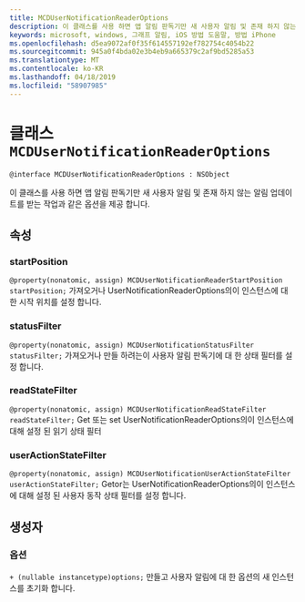 ```yaml
---
title: MCDUserNotificationReaderOptions
description: 이 클래스를 사용 하면 앱 알림 판독기만 새 사용자 알림 및 존재 하지 않는 알림 업데이트를 받는 작업과 같은 옵션을 제공 합니다.
keywords: microsoft, windows, 그래프 알림, iOS 방법 도움말, 방법 iPhone
ms.openlocfilehash: d5ea9072af0f35f614557192ef782754c4054b22
ms.sourcegitcommit: 945a0f4bda02e3b4eb9a665379c2af9bd5285a53
ms.translationtype: MT
ms.contentlocale: ko-KR
ms.lasthandoff: 04/18/2019
ms.locfileid: "58907985"
---
```

# <a name="class-mcdusernotificationreaderoptions"></a>클래스 `MCDUserNotificationReaderOptions`

```
@interface MCDUserNotificationReaderOptions : NSObject
```

이 클래스를 사용 하면 앱 알림 판독기만 새 사용자 알림 및 존재 하지 않는 알림 업데이트를 받는 작업과 같은 옵션을 제공 합니다. 

## <a name="properties"></a>속성

### <a name="startposition"></a>startPosition
`@property(nonatomic, assign) MCDUserNotificationReaderStartPosition startPosition;` 가져오거나 UserNotificationReaderOptions의이 인스턴스에 대 한 시작 위치를 설정 합니다.

### <a name="statusfilter"></a>statusFilter
`@property(nonatomic, assign) MCDUserNotificationStatusFilter statusFilter;` 가져오거나 만들 하려는이 사용자 알림 판독기에 대 한 상태 필터를 설정 합니다.

### <a name="readstatefilter"></a>readStateFilter
`@property(nonatomic, assign) MCDUserNotificationReadStateFilter readStateFilter;` Get 또는 set UserNotificationReaderOptions의이 인스턴스에 대해 설정 된 읽기 상태 필터

### <a name="useractionstatefilter"></a>userActionStateFilter
`@property(nonatomic, assign) MCDUserNotificationUserActionStateFilter userActionStateFilter;` Getor는 UserNotificationReaderOptions의이 인스턴스에 대해 설정 된 사용자 동작 상태 필터를 설정 합니다.

## <a name="constructors"></a>생성자

### <a name="options"></a>옵션
`+ (nullable instancetype)options;` 만들고 사용자 알림에 대 한 옵션의 새 인스턴스를 초기화 합니다.